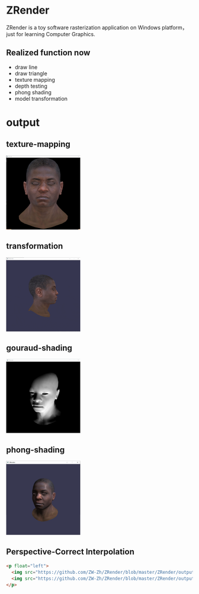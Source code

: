 # ZRender
ZRender is a toy software rasterization application on Windows platform，just for learning Computer Graphics.
## Realized function now
* draw line 
* draw triangle
* texture mapping
* depth testing
* phong shading
* model transformation

# output
## texture-mapping
<img width="200" height="200" src="https://github.com/ZW-Zh/ZRender/blob/master/ZRender/output/texture-mapping.png"/>

## transformation
<img width="200" height="200" src="https://github.com/ZW-Zh/ZRender/blob/master/ZRender/output/transform.gif"/>

## gouraud-shading
<img width="200" height="200" src="https://github.com/ZW-Zh/ZRender/blob/master/ZRender/output/gouraud-shading.png"/>

## phong-shading

<img width="200" height="200" src="https://github.com/ZW-Zh/ZRender/blob/master/ZRender/output/phong-shading.png"/>

##  Perspective-Correct Interpolation

```html
<p float="left">
  <img src="https://github.com/ZW-Zh/ZRender/blob/master/ZRender/output/wrong.png" width="200" />
  <img src="https://github.com/ZW-Zh/ZRender/blob/master/ZRender/output/right.png" width="200" /> 
</p>
```